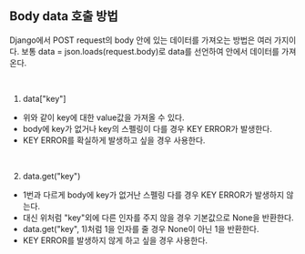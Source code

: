 ## Body data 호출 방법

Django에서 POST request의 body 안에 있는 데이터를 가져오는 방법은 여러 가지이다.
보통 data = json.loads(request.body)로 data를 선언하여 안에서 데이터를 가져온다.

<br>

1. data["key"]
- 위와 같이 key에 대한 value값을 가져올 수 있다.
- body에 key가 없거나 key의 스펠링이 다를 경우 KEY ERROR가 발생한다.
- KEY ERROR를 확실하게 발생하고 싶을 경우 사용한다.

<br>

2. data.get("key")
- 1번과 다르게 body에 key가 없거난 스펠링 다를 경우 KEY ERROR가 발생하지 않는다.
- 대신 위처럼 "key"외에 다른 인자를 주지 않을 경우 기본값으로 None을 반환한다.
- data.get("key", 1)처럼 1을 인자를 줄 경우 None이 아닌 1을 반환한다.
- KEY ERROR를 발생하지 않게 하고 싶을 경우 사용한다.
